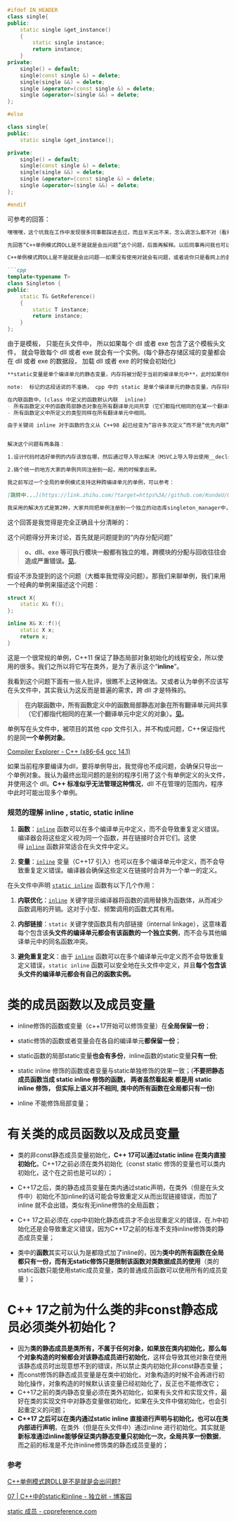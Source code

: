 
```cpp
#ifdef IN_HEADER
class single{
public:
    static single &get_instance()
    {
        static single instance;
        return instance;
    }
private:
    single() = default;
    single(const single &) = delete;
    single(single &&) = delete;
    single &operator=(const single &) = delete;
    single &operator=(single &&) = delete;
};

#else  

class single{
public:
    static single &get_instance();

private:
    single() = default;
    single(const single &) = delete;
    single(single &&) = delete;
    single &operator=(const single &) = delete;
    single &operator=(single &&) = delete;
};

#endif
```

可参考的回答：

```markdown
嘿嘿嘿，这个坑我在工作中发现很多同事都踩进去过，而且半天出不来，怎么调怎么都不对（看戏（我没有））

先回答“C++单例模式跨DLL是不是就是会出问题”这个问题，后面再解释。以后同事再问我也可以拿这个回答直接给他看，省得费口舌了。

C++单例模式跨DLL是不是就是会出问题——如果没有使用对就会有问题，或者说你只是看网上的各种初学者博客上一顿互抄的文章，简单地在类里使用了一下static变量作为单例，并期望这个单例能跨动态库，那就出问题了。比如一堆博客中都会给出的这段代码就是有问题的：

```cpp
template<typename T>
class Singleton {
public:
    static T& GetReference()
    {
        static T instance;
        return instance;
    }
};
```
由于是模板， 只能在头文件中， 所以如果每个 dll 或者 exe 包含了这个模板头文件， 就会导致每个 dll 或者 exe 就会有一个实例。(每个静态存储区域的变量都会在 dll 或者 exe 的数据段， 加载 dll 或者 exe 的时候会初始化)

```markdown
**static变量是单个编译单元的静态变量，内存将被分配于当前的编译单元中**，此时如果你编可执行文件的代码和编动态库的代码都包含了上述的单例头文件，那么这个“单例”将会出现两个实例，一个实例的内存在可执行文件中，一个实例的内存在动态链接库中，在运行存在于可执行文件中的代码段时，使用的是可执行文件中的那一份“单例”，而在运行存在于动态链接库中的代码段时，使用的则是动态链接库中的那一份“单例”，这其实本质就是所谓的动态链接库间的内存隔离导致的问题。

note:  标记的这段话说的不准确， cpp 中的 static 是单个编译单元的静态变量，内存将被分配于当前的编译单元中

在内联函数中，(class 中定义的函数默认内联  inline)
- 所有函数定义中的函数局部静态对象在所有翻译单元间共享（它们都指代相同的在某一个翻译单元中定义的对象）。
- 所有函数定义中所定义的类型同样在所有翻译单元中相同。

由于关键词 inline 对于函数的含义从 C++98 起已经变为“容许多次定义”而不是“优先内联”，因此这个含义也扩展到了变量。 


解决这个问题有两条路：

1.设计代码时选好单例的内存该放在哪，然后通过导入导出解决（MSVC上导入导出使用__declspec(dllimport)和__declspec(dllexport)，类比extern变量）。比如单例打算放在动态链接库A中，那就在生成动态库A的地方的这个static变量导出，其他动态链接库或可执行文件使用的地方导入。

2.搞个统一的地方大家的单例共同注册到一起，用的时候拿出来。

我之前写过一个全局的单例模式支持这种跨编译单元的单例，可以参考：

[跳转中...](https://link.zhihu.com/?target=https%3A//github.com/KondeU/GlobalSingleton)

我采用的解决方式是第2种，大家共同把单例注册到一个独立的动态库singleton_manager中，使用时只需要继承GlobalSingleton<T>即可（需要注意我实现的这个单例的singleton_manager只记录了指针，如果有热卸载动态库的需求，那么不适用）。
```


这个回答是我觉得是完全正确且十分清晰的：

这个问题得分开来讨论，首先就是问题提到的“内存分配问题”

> **o、dll、exe 等可执行模块一般都有独立的堆，跨模块的分配与回收往往会造成严重错误。[见](https://link.zhihu.com/?target=https%3A//github.com/Qihoo360/safe-rules/blob/main/c-cpp-rules.md%23user-content-incompletenewdeletepair)**。

假设不涉及提到的这个问题（大概率我觉得没问题）。那我们来聊单例，我们来用一个经典的单例来描述这个问题：

```cpp
struct X{
    static X& f();
};

inline X& X::f(){
    static X x;
    return x;
}
```

这是一个很常规的单例，C++11 保证了静态局部对象初始化的线程安全，所以使用的很多。我们之所以将它写在类外，是为了表示这个“**inline**”。

我看到这个问题下面有一些人批评，很瞧不上这种做法。又或者认为单例不应该写在头文件中，其实我认为这反而是普遍的需求，跨 dll 才是特殊的。

> **在内联函数中，所有函数定义中的函数局部静态对象在所有翻译单元间共享（它们都指代相同的在某一个翻译单元中定义的对象）。[见](https://link.zhihu.com/?target=https%3A//zh.cppreference.com/w/cpp/language/inline%23%3A~%3Atext%3D%25E6%2589%2580%25E6%259C%2589%25E5%2587%25BD%25E6%2595%25B0%25E5%25AE%259A%25E4%25B9%2589%25E4%25B8%25AD%25E7%259A%2584%25E5%2587%25BD%25E6%2595%25B0%25E5%25B1%2580%25E9%2583%25A8%25E9%259D%2599%25E6%2580%2581%25E5%25AF%25B9%25E8%25B1%25A1%25E5%259C%25A8%25E6%2589%2580%25E6%259C%2589%25E7%25BF%25BB%25E8%25AF%2591%25E5%258D%2595%25E5%2585%2583%25E9%2597%25B4%25E5%2585%25B1%25E4%25BA%25AB%25EF%25BC%2588%25E5%25AE%2583%25E4%25BB%25AC%25E9%2583%25BD%25E6%258C%2587%25E4%25BB%25A3%25E7%259B%25B8%25E5%2590%258C%25E7%259A%2584%25E5%259C%25A8%25E6%259F%2590%25E4%25B8%2580%25E4%25B8%25AA%25E7%25BF%25BB%25E8%25AF%2591%25E5%258D%2595%25E5%2585%2583%25E4%25B8%25AD%25E5%25AE%259A%25E4%25B9%2589%25E7%259A%2584%25E5%25AF%25B9%25E8%25B1%25A1%25EF%25BC%2589%25E3%2580%2582)。**

单例写在头文件中，被项目的其他 cpp 文件引入，并不构成问题，C++保证指代的是同**一个单例对象**。

[Compiler Explorer - C++ (x86-64 gcc 14.1)](https://link.zhihu.com/?target=https%3A//godbolt.org/z/P9MxbGWeh)

如果当前程序要编译为dll，要将单例导出，我觉得也不成问题，会确保只导出一个单例对象。我认为最终出现问题的是别的程序引用了这个有单例定义的头文件，并使用这个 dll。**C++ 标准似乎无法管理这种情况**，dll 不在管理的范围内，程序中此时可能出现多个单例。


### 规范的理解  inline ,  static,  static inline 

1. **函数**：[`inline`](vscode-file://vscode-app/c:/Code/resources/app/out/vs/code/electron-sandbox/workbench/workbench.html "src/staticlib.h") 函数可以在多个编译单元中定义，而不会导致重复定义错误。编译器会将这些定义视为同一个函数，并在链接时合并它们。这使得 [`inline`](vscode-file://vscode-app/c:/Code/resources/app/out/vs/code/electron-sandbox/workbench/workbench.html "src/staticlib.h") 函数非常适合在头文件中定义。
    
2. **变量**：[`inline`](vscode-file://vscode-app/c:/Code/resources/app/out/vs/code/electron-sandbox/workbench/workbench.html "src/staticlib.h") 变量（C++17 引入）也可以在多个编译单元中定义，而不会导致重复定义错误。编译器会确保这些定义在链接时合并为一个单一的定义。

在头文件中声明 [`static inline`](vscode-file://vscode-app/c:/Code/resources/app/out/vs/code/electron-sandbox/workbench/workbench.html "src/staticlib.h") 函数有以下几个作用：

1. **内联优化**：[`inline`](vscode-file://vscode-app/c:/Code/resources/app/out/vs/code/electron-sandbox/workbench/workbench.html "src/staticlib.h") 关键字提示编译器将函数的调用替换为函数体，从而减少函数调用的开销。这对于小型、频繁调用的函数尤其有用。
    
2. **内部链接**：`static` 关键字使函数具有内部链接（internal linkage），这意味着每个包含该**头文件的编译单元都会有该函数的一个独立实例**，而不会与其他编译单元中的同名函数冲突。
    
3. **避免重复定义**：由于 [`inline`](vscode-file://vscode-app/c:/Code/resources/app/out/vs/code/electron-sandbox/workbench/workbench.html "src/staticlib.h") 函数可以在多个编译单元中定义而不会导致重复定义错误，`static inline` 函数可以安全地在头文件中定义，并且**每个包含该头文件的编译单元都会有自己的函数实例。**


# 类的成员函数以及成员变量

- inline修饰的函数或变量（c++17开始可以修饰变量）在**全局保留一份**；
    
- static修饰的函数或者变量会在各自的编译单元**都保留一份**；
    
- static函数的局部static变量**也会有多份**，inline函数的static变量**只有一份**;
    
- static inline 修饰的函数或者变量与static单独修饰的效果一致；(**不要把静态成员函数当成 static inline 修饰的函数， 两者虽然看起来 都是用 static inline 修饰， 但实际上语义并不相同, 类中的所有函数在全局都只有一份**)
    
- inline 不能修饰局部变量；
    
# 有关类的成员函数以及成员变量

- 类的非const静态成员变量初始化，**C++ 17可以通过static inline 在类内直接初始化**，C++17之前必须在类外初始化（const static 修饰的变量也可以类内初始化，这个在之前也是可以的）；
    
- C++17之后，类的静态成员变量在类内通过static声明，在类外（但是在头文件中）初始化不加inline的话可能会导致重定义从而出现链接错误，而加了inline 就不会出错，类似有无inline修饰的全局函数；
    
- C++ 17之前必须在.cpp中初始化静态成员才不会出现重定义的错误，在.h中初始化还是会导致重定义错误，因为C++17之前的标准不支持inline修饰类的静态成员变量；
    
- 类中的**函数**其实可以认为是都隐式加了inline的，因为**类中的所有函数在全局都只有一份，而有无static修饰只是限制该函数对类数据成员的使用**（类的static函数只能使用static成员变量，类的普通成员函数可以使用所有的成员变量 ）；
    

# **C++ 17之前为什么类的非const静态成员必须类外初始化？**

- 因为**类的静态成员是类所有，不属于任何对象，如果放在类内初始化，那么每个对象构造的时候都会对该静态成员进行初始化**，这样会导致其他对象在使用该静态成员时出现意想不到的错误，所以禁止类内初始化非const静态变量；
- 而const修饰的静态成员变量是在类中初始化，对象构造的时候不会再进行初始化操作，对象构造的时候默认该变量已经初始化了，反正也不能修改它；
- C++17之前的类内静态变量必须在类外初始化，如果有头文件和实现文件，最好在类的实现文件中对静态变量做初始化，如果在头文件中做初始化，也会引起重定义的问题；
- **C++17 之后可以在类内通过static inline 直接进行声明与初始化，也可以在类内部进行声明**，在类外（但是在头文件中）通过inline 进行初始化。其实就是**新标准通过inline能够保证类内静态变量只初始化一次，全局共享一份数据**，而之前的标准是不允许inline修饰类的静态成员变量的；

### 参考
[C++单例模式跨DLL是不是就是会出问题?](https://www.zhihu.com/question/425920019)

[07 | C++中的static和inline - 独立树 - 博客园](https://www.cnblogs.com/mmxingye/p/16200592.html)

[static 成员 - cppreference.com](https://zh.cppreference.com/w/cpp/language/static)